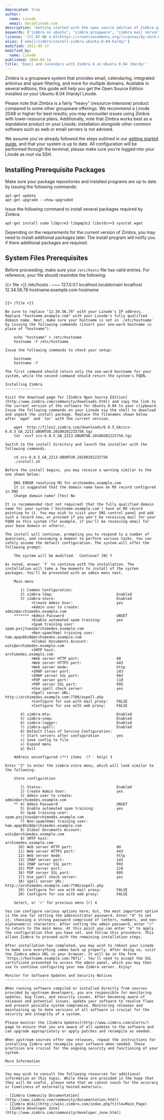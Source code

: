 ```yaml
---
deprecated: true
author:
  name: Linode
  email: docs@linode.com
description: 'Getting started with the open source edition of Zimbra groupware on your Ubuntu 8.04 (Hardy) Linode.'
keywords: ["zimbra on ubuntu", "zimbra groupware", "zimbra mail server", "linux mail server"]
license: '[CC BY-ND 4.0](https://creativecommons.org/licenses/by-nd/4.0)'
alias: ['email/zimbra/install-zimbra-ubuntu-8-04-hardy/']
modified: 2011-05-17
modified_by:
  name: Linode
published: 2009-09-14
title: 'Email and Calendars with Zimbra 6 on Ubuntu 8.04 (Hardy)'
---
```




Zimbra is a groupware system that provides email, calendaring, integrated antivirus and spam filtering, and more for multiple domains. Available in several editions, this guide will help you get the Open Source Edition installed on your Ubuntu 8.04 (Hardy) Linode.

Please note that Zimbra is a fairly "heavy" (resource-intensive) product compared to some other groupware offerings. We recommend a Linode 2048 or higher for best results; you may encounter issues using Zimbra with lower-resource plans. Additionally, note that Zimbra works best as a standalone product on your Linode; installation alongside other common software such as web or email servers is not advised.

We assume you've already followed the steps outlined in our [getting started guide](/docs/getting-started/), and that your system is up to date. All configuration will be performed through the terminal; please make sure you're logged into your Linode as root via SSH.

Installing Prerequisite Packages
--------------------------------

Make sure your package repositories and installed programs are up to date by issuing the following commands:

    apt-get update
    apt-get upgrade --show-upgraded

Issue the following command to install several packages required by Zimbra:

    apt-get install sudo libpcre3 libgmp3c2 libstdc++5 sysstat wget 

Depending on the requirements for the current version of Zimbra, you may need to install additional packages later. The install program will notify you if there additional packages are required.

System Files Prerequisites
--------------------------

Before proceeding, make sure your `/etc/hosts` file has valid entries. For reference, your file should resemble the following:

{{< file >}}
/etc/hosts
:   ~~~
127.0.0.1 localhost.localdomain localhost
12.34.56.78 hostname.example.com hostname
~~~

{{< /file >}}

Be sure to replace "12.34.56.78" with your Linode's IP address. Replace "hostname.example.com" with your Linode's fully qualified domain name. Next, make sure your hostname is set in `/etc/hostname` by issuing the following commands (insert your one-word hostname in place of "hostname").

    echo "hostname" > /etc/hostname
    hostname -F /etc/hostname

Issue the following commands to check your setup:

    hostname
    hostname -f

The first command should return only the one-word hostname for your system, while the second command should return the system's FQDN.

Installing Zimbra
-----------------

Visit the download page for [Zimbra Open Source Edition](http://www.zimbra.com/community/downloads.html) and copy the link to the current version of the software for Ubuntu 8.04 to your clipboard. Issue the following commands on your Linode via the shell to download and unpack the install package. Replace the filenames shown below after `wget` and `tar` with the current version.

    wget  http://files2.zimbra.com/downloads/6.0.5_GA/zcs-6.0.5_GA_2213.UBUNTU8.20100202225756.tgz
    tar -xzvf zcs-6.0.5_GA_2213.UBUNTU8.20100202225756.tgz

Switch to the install directory and launch the installer with the following commands.

    cd zcs-6.0.5_GA_2213.UBUNTU8.20100202225756
    ./install.sh

Before the install begins, you may receive a warning similar to the one shown below:

    DNS ERROR resolving MX for archimedes.example.com
    It is suggested that the domain name have an MX record configured in DNS
    Change domain name? [Yes] No

It is recommended (but not required) that the fully qualified domain name for your system (`hostname.example.com`) have an MX record pointing to it. You may wish to visit your DNS control panel and add such a record now, or proceed if you won't be receiving mail for your FQDN on this system (for example, if you'll be receiving email for your base domain or others).

The install will continue, prompting you to respond to a number of questions, and consuming a moment to perform various tasks. You can safely assume the default configuration. The system will offer the following prompt:

    The system will be modified.  Continue? [N] Y

As noted, answer `Y` to continue with the installation. The installation will take a few moments to install of the system packages. You'll be presented with an admin menu next.

    Main menu

       1) Common Configuration:                                                  
       2) zimbra-ldap:                             Enabled                       
       3) zimbra-store:                            Enabled                       
            +Create Admin User:                    yes                           
            +Admin user to create:                 admin@archimedes.example.com 
    ******* +Admin Password                        UNSET                         
            +Enable automated spam training:       yes                           
            +Spam training user:                   spam.pvsjtuws@archimedes.example.com
            +Non-spam(Ham) training user:          ham.apqv8ks8@archimedes.example.com
            +Global Documents Account:             wiki@archimedes.example.com  
            +SMTP host:                            archimedes.example.com       
            +Web server HTTP port:                 80                            
            +Web server HTTPS port:                443                           
            +Web server mode:                      http                          
            +IMAP server port:                     143                           
            +IMAP server SSL port:                 993                           
            +POP server port:                      110                           
            +POP server SSL port:                  995                           
            +Use spell check server:               yes                           
            +Spell server URL:                     http://archimedes.example.com:7780/aspell.php
            +Configure for use with mail proxy:    FALSE                         
            +Configure for use with web proxy:     FALSE                         

       4) zimbra-mta:                              Enabled                       
       5) zimbra-snmp:                             Enabled                       
       6) zimbra-logger:                           Enabled                       
       7) zimbra-spell:                            Enabled                       
       8) Default Class of Service Configuration:                                
       r) Start servers after configuration        yes                           
       s) Save config to file                                                    
       x) Expand menu                                                            
       q) Quit                                    

    Address unconfigured (**) items  (? - help) 3

Enter "3" to enter the zimbra-store menu, which will look similar to the following:

    Store configuration

       1) Status:                                  Enabled                       
       2) Create Admin User:                       yes                           
       3) Admin user to create:                    admin@archimedes.example.com 
    ** 4) Admin Password                           UNSET                         
       5) Enable automated spam training:          yes                           
       6) Spam training user:                      spam.pvsjtuws@archimedes.example.com
       7) Non-spam(Ham) training user:             ham.apqv8ks8@archimedes.example.com
       8) Global Documents Account:                wiki@archimedes.example.com  
       9) SMTP host:                               archimedes.example.com       
      10) Web server HTTP port:                    80                            
      11) Web server HTTPS port:                   443                           
      12) Web server mode:                         http                          
      13) IMAP server port:                        143                           
      14) IMAP server SSL port:                    993                           
      15) POP server port:                         110                           
      16) POP server SSL port:                     995                           
      17) Use spell check server:                  yes                           
      18) Spell server URL:                        http://archimedes.example.com:7780/aspell.php
      19) Configure for use with mail proxy:       FALSE                         
      20) Configure for use with web proxy:        FALSE                         

    Select, or 'r' for previous menu [r] 4

You can configure various options here; but, the most important option is the one for setting the administrator password. Enter "4" to set it, choosing a strong password comprised of letters, numbers, and non-alphanumeric characters. After setting the admin password, enter "r" to return to the main menu. At this point you can enter "a" to apply the configuration that you have set, and follow this procedure. This allows Zimbra to proceed with the remaining installation steps.

After installation has completed, you may wish to reboot your Linode to make sure everything comes back up properly. After doing so, visit the Zimbra admin URL in your browser. It will be in the form `https://hostname.example.com:7071/`. You'll need to accept the SSL certificate presented to access the admin panel, which you may then use to continue configuring your new Zimbra server. Enjoy!

Monitor for Software Updates and Security Notices
-------------------------------------------------

When running software compiled or installed directly from sources provided by upstream developers, you are responsible for monitoring updates, bug fixes, and security issues. After becoming aware of releases and potential issues, update your software to resolve flaws and prevent possible system compromise. Monitoring releases and maintaining up to date versions of all software is crucial for the security and integrity of a system.

Please monitor the [Zimbra Updates](http://www.zimbra.com/alerts/) page to ensure that you are aware of all updates to the software and can upgrade appropriately or apply patches and recompile as needed.

When upstream sources offer new releases, repeat the instructions for installing Zimbra and recompile your software when needed. These practices are crucial for the ongoing security and functioning of your system.

More Information
----------------

You may wish to consult the following resources for additional information on this topic. While these are provided in the hope that they will be useful, please note that we cannot vouch for the accuracy or timeliness of externally hosted materials.

- [Zimbra Community Documentation](http://www.zimbra.com/community/documentation.html)
- [Zimbra Wiki](http://wiki.zimbra.com/index.php?title=Main_Page)
- [Zimbra Developer Zone](http://www.zimbra.com/community/developer_zone.html)



